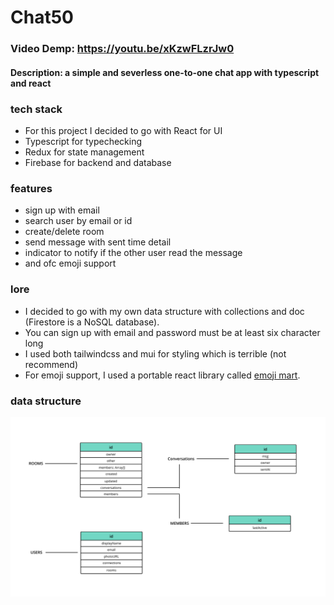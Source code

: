 # Chat50
### Video Demp:   <https://youtu.be/xKzwFLzrJw0>
#### Description: a simple and severless one-to-one chat app with typescript and react

### tech stack
* For this project I decided to go with React for UI
* Typescript for typechecking
* Redux for state management
* Firebase for backend and database

### features
* sign up with email 
* search user by email or id
* create/delete room
* send message with sent time detail
* indicator to notify if the other user read the message
* and ofc emoji support

### lore
* I decided to go with my own data structure with collections and doc (Firestore is a NoSQL database).
* You can sign up with email and password must be at least six character long
* I used both tailwindcss and mui for styling which is terrible (not recommend)
* For emoji support, I used a portable react library called [emoji mart](https://github.com/missive/emoji-mart).

### data structure
![firestore data structure](./nitty-gritty.png)
